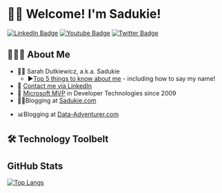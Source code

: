 # 👋🏻 Welcome! I'm Sadukie!

<div id="badges">
  <a href="https://linkedin.com/in/sadukie"><img src="https://img.shields.io/badge/LinkedIn-blue?style=for-the-badge&logo=linkedin&logoColor=white" alt="LinkedIn Badge"/></a>
  <a href="https://youtube.com/sadukie"><img src="https://img.shields.io/badge/YouTube-red?style=for-the-badge&logo=youtube&logoColor=white" alt="Youtube Badge"/></a>
  <a href="https://twitter.com/sadukie"><img src="https://img.shields.io/badge/Twitter-blue?style=for-the-badge&logo=twitter&logoColor=white" alt="Twitter Badge"/></a>
</div>

## 👩🏻‍💻 About Me

- 👩🏻 Sarah Dutkiewicz, a.k.a. Sadukie
    - ▶️[Top 5 things to know about me](https://www.youtube.com/watch?v=h25u7zWUwoQ) - including how to say my name!
- 🤝 [Contact me via LinkedIn](https://linkedin.com/in/sadukie)
- 🏅 [Microsoft MVP](https://mvp.microsoft.com/en-us/PublicProfile/4025435?fullName=Sarah%20E%20Dutkiewicz) in Developer Technologies since 2009
- ✍🏻Blogging at [Sadukie.com](https://www.sadukie.com)

<!-- SADUKIE-POST-LIST:START -->
<!-- SADUKIE-POST-LIST:END -->

- 📊Blogging at [Data-Adventurer.com](https://www.data-adventurer.com)

<!-- DA-POST-LIST:START -->
<!-- DA-POST-LIST:END -->

## 🛠️ Technology Toolbelt


## GitHub Stats

[![Top Langs](https://github-readme-stats.vercel.app/api/top-langs/?username=sadukie&layout=compact&theme=vision-friendly-dark)](https://github.com/anuraghazra/github-readme-stats)

